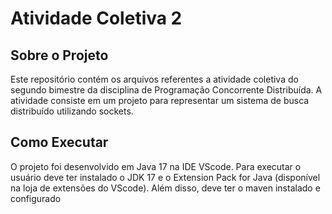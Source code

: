# Atividade Coletiva 2

## Sobre o Projeto

Este repositório contém os arquivos referentes a atividade coletiva do segundo bimestre da disciplina de Programação Concorrente Distribuída. A atividade consiste em um projeto para representar um sistema de busca distribuído utilizando sockets.

## Como Executar

O projeto foi desenvolvido em Java 17 na IDE VScode. Para executar o usuário deve ter instalado o JDK 17 e o Extension Pack for Java (disponível na loja de extensões do VScode). Além disso, deve ter o maven instalado e configurado

